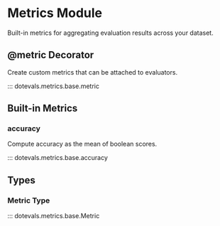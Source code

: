 # Metrics Module

Built-in metrics for aggregating evaluation results across your dataset.

## @metric Decorator

Create custom metrics that can be attached to evaluators.

::: dotevals.metrics.base.metric

## Built-in Metrics

### accuracy

Compute accuracy as the mean of boolean scores.

::: dotevals.metrics.base.accuracy

## Types

### Metric Type

::: dotevals.metrics.base.Metric
